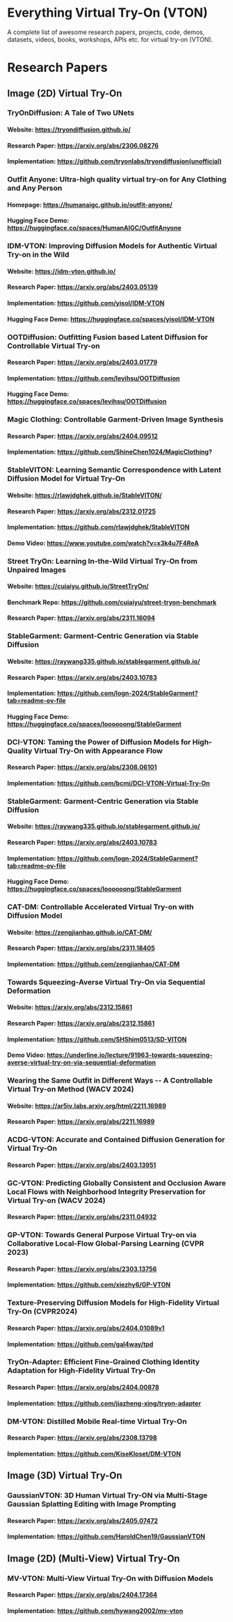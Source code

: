 # Everything Virtual Try-On (VTON)
A complete list of awesome research papers, projects, code, demos, datasets, videos, books, 
workshops, APIs etc. for virtual try-on (VTON).

# Research Papers

## Image (2D) Virtual Try-On

### TryOnDiffusion: A Tale of Two UNets
#### Website: https://tryondiffusion.github.io/
#### Research Paper: https://arxiv.org/abs/2306.08276
#### Implementation: https://github.com/tryonlabs/tryondiffusion(unofficial)

### Outfit Anyone: Ultra-high quality virtual try-on for Any Clothing and Any Person
#### Homepage: https://humanaigc.github.io/outfit-anyone/
#### Hugging Face Demo: https://huggingface.co/spaces/HumanAIGC/OutfitAnyone

### IDM-VTON: Improving Diffusion Models for Authentic Virtual Try-on in the Wild
#### Website: https://idm-vton.github.io/
#### Research Paper: https://arxiv.org/abs/2403.05139
#### Implementation: https://github.com/yisol/IDM-VTON
#### Hugging Face Demo: https://huggingface.co/spaces/yisol/IDM-VTON

### OOTDiffusion: Outfitting Fusion based Latent Diffusion for Controllable Virtual Try-on
#### Research Paper: https://arxiv.org/abs/2403.01779
#### Implementation: https://github.com/levihsu/OOTDiffusion
#### Hugging Face Demo: https://huggingface.co/spaces/levihsu/OOTDiffusion

### Magic Clothing: Controllable Garment-Driven Image Synthesis
#### Research Paper: https://arxiv.org/abs/2404.09512
#### Implementation: https://github.com/ShineChen1024/MagicClothing?

### StableVITON: Learning Semantic Correspondence with Latent Diffusion Model for Virtual Try-On
#### Website: https://rlawjdghek.github.io/StableVITON/
#### Research Paper: https://arxiv.org/abs/2312.01725
#### Implementation: https://github.com/rlawjdghek/StableVITON
#### Demo Video: https://www.youtube.com/watch?v=x3k4u7F4ReA
###
### Street TryOn: Learning In-the-Wild Virtual Try-On from Unpaired Images
#### Website: https://cuiaiyu.github.io/StreetTryOn/
#### Benchmark Repo: https://github.com/cuiaiyu/street-tryon-benchmark
#### Research Paper: https://arxiv.org/abs/2311.16094

### StableGarment: Garment-Centric Generation via Stable Diffusion
#### Website: https://raywang335.github.io/stablegarment.github.io/
#### Research Paper: https://arxiv.org/abs/2403.10783
#### Implementation: https://github.com/logn-2024/StableGarment?tab=readme-ov-file
#### Hugging Face Demo: https://huggingface.co/spaces/loooooong/StableGarment

### DCI-VTON: Taming the Power of Diffusion Models for High-Quality Virtual Try-On with Appearance Flow
#### Research Paper: https://arxiv.org/abs/2308.06101
#### Implementation: https://github.com/bcmi/DCI-VTON-Virtual-Try-On
###
### StableGarment: Garment-Centric Generation via Stable Diffusion
#### Website: https://raywang335.github.io/stablegarment.github.io/
#### Research Paper: https://arxiv.org/abs/2403.10783
#### Implementation: https://github.com/logn-2024/StableGarment?tab=readme-ov-file
#### Hugging Face Demo: https://huggingface.co/spaces/loooooong/StableGarment

### CAT-DM: Controllable Accelerated Virtual Try-on with Diffusion Model
#### Website: https://zengjianhao.github.io/CAT-DM/
#### Research Paper: https://arxiv.org/abs/2311.18405
#### Implementation: https://github.com/zengjianhao/CAT-DM

### Towards Squeezing-Averse Virtual Try-On via Sequential Deformation
#### Website: https://arxiv.org/abs/2312.15861
#### Research Paper: https://arxiv.org/abs/2312.15861
#### Implementation: https://github.com/SHShim0513/SD-VITON
#### Demo Video: https://underline.io/lecture/91963-towards-squeezing-averse-virtual-try-on-via-sequential-deformation

### Wearing the Same Outfit in Different Ways -- A Controllable Virtual Try-on Method (WACV 2024)
#### Website: https://ar5iv.labs.arxiv.org/html/2211.16989
#### Research Paper: https://arxiv.org/abs/2211.16989

### ACDG-VTON: Accurate and Contained Diffusion Generation for Virtual Try-On
#### Research Paper: https://arxiv.org/abs/2403.13951

### GC-VTON: Predicting Globally Consistent and Occlusion Aware Local Flows with Neighborhood Integrity Preservation for Virtual Try-on (WACV 2024)
#### Research Paper: https://arxiv.org/abs/2311.04932

### GP-VTON: Towards General Purpose Virtual Try-on via Collaborative Local-Flow Global-Parsing Learning (CVPR 2023)
#### Research Paper: https://arxiv.org/abs/2303.13756
#### Implementation: https://github.com/xiezhy6/GP-VTON

### Texture-Preserving Diffusion Models for High-Fidelity Virtual Try-On (CVPR2024)
#### Research Paper: https://arxiv.org/abs/2404.01089v1
#### Implementation: https://github.com/gal4way/tpd

### TryOn-Adapter: Efficient Fine-Grained Clothing Identity Adaptation for High-Fidelity Virtual Try-On
#### Research Paper: https://arxiv.org/abs/2404.00878
#### Implementation: https://github.com/jiazheng-xing/tryon-adapter

### DM-VTON: Distilled Mobile Real-time Virtual Try-On
#### Research Paper: https://arxiv.org/abs/2308.13798
#### Implementation: https://github.com/KiseKloset/DM-VTON
###
## Image (3D) Virtual Try-On

### GaussianVTON: 3D Human Virtual Try-ON via Multi-Stage Gaussian Splatting Editing with Image Prompting
#### Research Paper: https://arxiv.org/abs/2405.07472
#### Implementation: https://github.com/HaroldChen19/GaussianVTON
###
## Image (2D) (Multi-View) Virtual Try-On

### MV-VTON: Multi-View Virtual Try-On with Diffusion Models
#### Research Paper: https://arxiv.org/abs/2404.17364
#### Implementation: https://github.com/hywang2002/mv-vton
